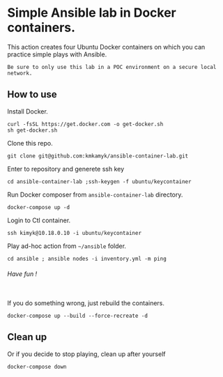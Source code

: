 # Simple Ansible lab in Docker containers.
This action creates four Ubuntu Docker containers on which you can practice simple plays with Ansible.

``` Be sure to only use this lab in a POC environment on a secure local network. ```

## How to use
Install Docker.
```
curl -fsSL https://get.docker.com -o get-docker.sh
sh get-docker.sh
```
Clone this repo.

``` 
git clone git@github.com:kmkamyk/ansible-container-lab.git 
```

Enter to repository and generete ssh key
```
cd ansible-container-lab ;ssh-keygen -f ubuntu/keycontainer
```
Run Docker composer from `ansible-container-lab` directory.
```
docker-compose up -d
```

Login to Ctl container.
```
ssh kimyk@10.18.0.10 -i ubuntu/keycontainer
```

Play ad-hoc action from `~/ansible` folder.
```
cd ansible ; ansible nodes -i inventory.yml -m ping
```
###### Have fun !
\
If you do something wrong, just rebuild the containers.
```
docker-compose up --build --force-recreate -d
```
## Clean up
Or if you decide to stop playing, clean up after yourself
```
docker-compose down
```
